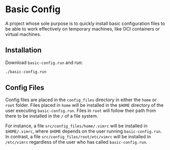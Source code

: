 # Basic Config

A project whose sole purpose is to quickly install basic configuration files to
be able to work effectively on temporary machines, like OCI containers or
virtual machines.

## Installation

Download `basic-config.run` and run:

```bash
./basic-config.run
```

## Config Files

Config files are placed in the `config_files` directory in either the `home` or
`root` folder. Files placed in `home` will be installed in the `$HOME` directory
of the user executing `basic-config.run`. Files in `root` will follow their path
from there to be installed in the `/` of a file system.

For instance, a file `src/config_files/home/.vimrc` will be installed in
`$HOME/.vimrc`, where `$HOME` depends on the user running `basic-config.run`. In
contrast, a file `src/config_files/root/etc/vimrc` will be installed in
`/etc/vimrc` regardless of the user who has called `basic-config.run`.
